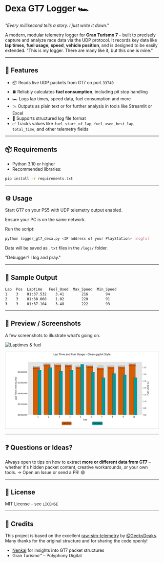# Dexa GT7 Logger 🏎️
 *"Every millisecond tells a story. I just write it down."*

A modern, modular telemetry logger for **Gran Turismo 7** – built to precisely capture and analyze race data via the UDP protocol.
It records key data like **lap times**, **fuel usage**, **speed**, **vehicle position**, and is designed to be easily extended.
"This is my logger. There are many like it, but this one is mine." 

---

## 🚀 Features

* 📦 Reads live UDP packets from GT7 on port `33740`
* ⛽ Reliably calculates **fuel consumption**, including pit stop handling
* 🏎️ Logs lap times, speed data, fuel consumption and more
* 📉 Outputs as plain text or for further analysis in tools like Streamlit or Excel
* 📂 Supports structured log file format
* ✅ Tracks values like `fuel_start_of_lap`, `fuel_used`, `best_lap`, `total_time`, and other telemetry fields

---

## 📦 Requirements

* Python 3.10 or higher
* Recommended libraries:

```bash
pip install -r requirements.txt
```

---

## ⚙️ Usage

Start GT7 on your PS5 with UDP telemetry output enabled.

Ensure your PC is on the same network.

Run the script:

```bash
python logger_gt7_dexa.py <IP address of your PlayStation> [nogfx]
```

Data will be saved as `.txt` files in the `/logs/` folder.

"Debugger? I log and pray."

---

## 🧪 Sample Output

```
Lap  Pos  Laptime   Fuel_Used  Max_Speed  Min_Speed
1    3    01:37.532    3.41        216        94
2    3    01:38.008    1.02        220        91  
3    3    01:37.104    3.48        222        93
```

---

## 📸 Preview / Screenshots

A few screenshots to illustrate what’s going on.

![Laptimes & fuel](https://i.imgur.com/oXZ4QUi.png)

![laptime / Fuel](https://github.com/DeusDexa/Dexa-GT7-Logger/blob/main/images/summary-lap_fuel.png)

---

## ❓ Questions or Ideas?

Always open to tips on how to extract **more or different data from GT7** – whether it's hidden packet content, creative workarounds, or your own tools.
→ Open an Issue or send a PR! 😄

---

## 📄 License

MIT License – see `LICENSE`

---

## 🙏 Credits

This project is based on the excellent [raw-sim-telemetry](https://github.com/GeekyDeaks/raw-sim-telemetry) by [@GeekyDeaks](https://github.com/GeekyDeaks).  
Many thanks for the original structure and for sharing the code openly!


* [Nenkai](https://github.com/Nenkai) for insights into GT7 packet structures
* Gran Turismo™ – Polyphony Digital
